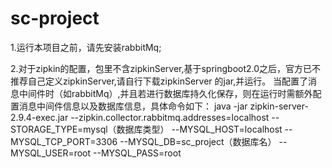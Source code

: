 # sc-project
1.运行本项目之前，请先安装rabbitMq;

2.对于zipkin的配置，包里不含zipkinServer,基于springboot2.0之后，官方已不推荐自己定义zipkinServer,请自行下载zipkinServer 的jar,并运行。
当配置了消息中间件时（如rabbitMq）,并且若进行数据库持久化保存，则在运行时需额外配置消息中间件信息以及数据库信息，具体命令如下：
java -jar zipkin-server-2.9.4-exec.jar --zipkin.collector.rabbitmq.addresses=localhost --STORAGE_TYPE=mysql（数据库类型） --MYSQL_HOST=localhost --MYSQL_TCP_PORT=3306 --MYSQL_DB=sc_project（数据库名） --MYSQL_USER=root --MYSQL_PASS=root
